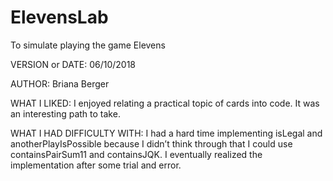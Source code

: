 # ElevensLab
To simulate playing the game Elevens

VERSION or DATE: 06/10/2018

AUTHOR: Briana Berger

WHAT I LIKED: I enjoyed relating a practical topic of cards into code. It was an interesting path to take. 

WHAT I HAD DIFFICULTY WITH: I had a hard time implementing isLegal and anotherPlayIsPossible because I didn’t think through that I could use containsPairSum11 and containsJQK. I eventually realized the implementation after some trial and error.
